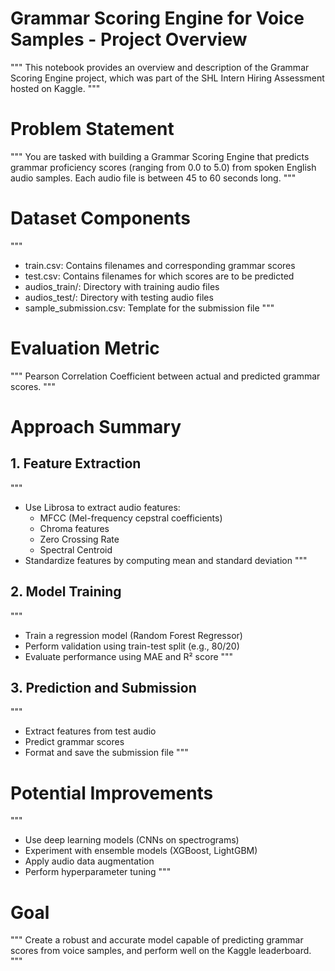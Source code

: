 # Grammar Scoring Engine for Voice Samples - Project Overview

"""
This notebook provides an overview and description of the Grammar Scoring Engine project,
which was part of the SHL Intern Hiring Assessment hosted on Kaggle.
"""

#  Problem Statement
"""
You are tasked with building a Grammar Scoring Engine that predicts grammar proficiency
scores (ranging from 0.0 to 5.0) from spoken English audio samples. Each audio file is
between 45 to 60 seconds long.
"""

#  Dataset Components
"""
- train.csv: Contains filenames and corresponding grammar scores
- test.csv: Contains filenames for which scores are to be predicted
- audios_train/: Directory with training audio files
- audios_test/: Directory with testing audio files
- sample_submission.csv: Template for the submission file
"""

#  Evaluation Metric
"""
Pearson Correlation Coefficient between actual and predicted grammar scores.
"""

#  Approach Summary

## 1. Feature Extraction
"""
- Use Librosa to extract audio features:
    - MFCC (Mel-frequency cepstral coefficients)
    - Chroma features
    - Zero Crossing Rate
    - Spectral Centroid
- Standardize features by computing mean and standard deviation
"""

## 2. Model Training
"""
- Train a regression model (Random Forest Regressor)
- Perform validation using train-test split (e.g., 80/20)
- Evaluate performance using MAE and R² score
"""

## 3. Prediction and Submission
"""
- Extract features from test audio
- Predict grammar scores
- Format and save the submission file
"""

#  Potential Improvements
"""
- Use deep learning models (CNNs on spectrograms)
- Experiment with ensemble models (XGBoost, LightGBM)
- Apply audio data augmentation
- Perform hyperparameter tuning
"""

#  Goal
"""
Create a robust and accurate model capable of predicting grammar scores from voice samples,
and perform well on the Kaggle leaderboard.
"""

